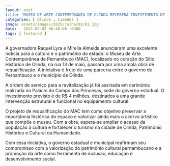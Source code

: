 ```yaml
---
layout: post
title: "MUSEU DE ARTE CONTEMPORÂNEA DE OLINDA RECEBERÁ INVESTIMENTO DE R$ 4 MILHÕES PARA REVITALIZAÇÃO"
categories: [ Olinda , Cidades ]
image: assets/images/2025/julho/02/01.jpg
date:   2025-07-02 00:40:00 -0300
tags: [ featured ]
---
```

A governadora Raquel Lyra e Mirella Almeida anunciaram uma excelente notícia para a cultura e o patrimônio do estado: o Museu de Arte Contemporânea de Pernambuco (MAC), localizado no coração do Sítio Histórico de Olinda, na rua 13 de maio, passará por uma ampla obra de requalificação. A iniciativa é fruto de uma parceria entre o governo de Pernambuco e o município de Olinda.

A ordem de serviço para a revitalização já foi assinada em cerimônia realizada no Palácio do Campo das Princesas, sede do governo estadual. O investimento previsto é de R$ 4 milhões, destinados a uma grande intervenção estrutural e funcional no equipamento cultural.

O projeto de requalificação do MAC tem como objetivo preservar a importância histórica do espaço e valorizar ainda mais o acervo artístico que compõe o museu. Com a obra, espera-se ampliar o acesso da população à cultura e fortalecer o turismo na cidade de Olinda, Patrimônio Histórico e Cultural da Humanidade.

Com essa iniciativa, o governo estadual e municipal reafirmam seu compromisso com a valorização do patrimônio cultural pernambucano e a promoção da arte como ferramenta de inclusão, educação e desenvolvimento social.